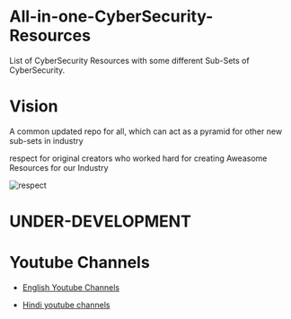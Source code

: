 # All-in-one-CyberSecurity-Resources
List of CyberSecurity Resources with some different Sub-Sets of CyberSecurity.

# Vision  
A common updated repo for all, which can act as a pyramid for other new sub-sets in industry 

respect for original creators who worked hard for creating Aweasome Resources for our Industry

![respect](https://user-images.githubusercontent.com/71017420/187759532-30ab6b9b-416a-475c-9915-26f71c91c0ca.jpeg)

# UNDER-DEVELOPMENT

# Youtube Channels

* [English Youtube Channels](https://github.com/vatsalgupta67/All-in-one-CyberSecurity-Resources/blob/main/Common-English-Youtube-Channels)


* [Hindi youtube channels](https://github.com/vatsalgupta67/All-in-one-CyberSecurity-Resources/blob/main/Common-Hindi-Youtube-Channels)
